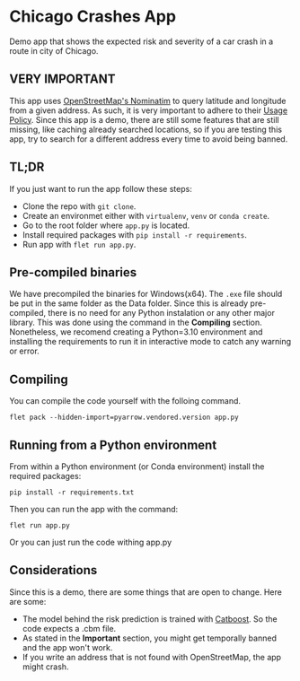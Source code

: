 # Chicago Crashes App
Demo app that shows the expected risk and severity of a car crash in a route in city of Chicago.
## VERY IMPORTANT
This app uses [OpenStreetMap's Nominatim](https://nominatim.openstreetmap.org) to query latitude and longitude from a given address. As such, it is very important to adhere to their [Usage Policy](https://operations.osmfoundation.org/policies/nominatim/). Since this app is a demo, there are still some features that are still missing, like caching already searched locations, so if you are testing this app, try to search for a different address every time to avoid being banned.
## TL;DR
If you just want to run the app follow these steps:

- Clone the repo with `git clone`.
- Create an environmet either with `virtualenv`, `venv` or `conda create`.
- Go to the root folder where `app.py` is located.
- Install required packages with `pip install -r requirements`.
- Run app with `flet run app.py`.

## Pre-compiled binaries
We have precompiled the binaries for Windows(x64). The `.exe` file should be put in the same folder as the Data folder. Since this is already pre-compiled, there is no need for any Python instalation or any other major library. This was done using the command in the __Compiling__ section. Nonetheless, we recomend creating a Python=3.10 environment and installing the requirements to run it in interactive mode to catch any warning or error.
## Compiling
You can compile the code yourself with the folloing command.
```
flet pack --hidden-import=pyarrow.vendored.version app.py
```
## Running from a Python environment
From within a Python environment (or Conda environment) install the required packages:
```
pip install -r requirements.txt
```

Then you can run the app with the command:
```
flet run app.py
```

Or you can just run the code withing app.py
## Considerations
Since this is a demo, there are some things that are open to change. Here are some:

- The model behind the risk prediction is trained with [Catboost](http://catboost.ai/). So the code expects a .cbm file.
- As stated in the __Important__ section, you might get temporally banned and the app won't work.
- If you write an address that is not found with OpenStreetMap, the app might crash.
